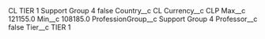 <?xml version="1.0" encoding="UTF-8"?>
<CustomMetadata xmlns="http://soap.sforce.com/2006/04/metadata" xmlns:xsi="http://www.w3.org/2001/XMLSchema-instance" xmlns:xsd="http://www.w3.org/2001/XMLSchema">
    <label>CL TIER 1 Support Group 4</label>
    <protected>false</protected>
    <values>
        <field>Country__c</field>
        <value xsi:type="xsd:string">CL</value>
    </values>
    <values>
        <field>Currency__c</field>
        <value xsi:type="xsd:string">CLP</value>
    </values>
    <values>
        <field>Max__c</field>
        <value xsi:type="xsd:double">121155.0</value>
    </values>
    <values>
        <field>Min__c</field>
        <value xsi:type="xsd:double">108185.0</value>
    </values>
    <values>
        <field>ProfessionGroup__c</field>
        <value xsi:type="xsd:string">Support Group 4</value>
    </values>
    <values>
        <field>Professor__c</field>
        <value xsi:type="xsd:boolean">false</value>
    </values>
    <values>
        <field>Tier__c</field>
        <value xsi:type="xsd:string">TIER 1</value>
    </values>
</CustomMetadata>
